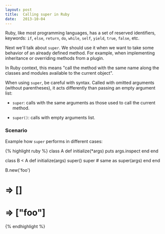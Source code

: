 ```yaml
---
layout: post
title:  Calling super in Ruby
date:   2013-10-04
---
```


Ruby, like most programming languages, has a set of reserved identifiers, keywords: `if`, `else`, `return`, `do`, `while`, `self`, `yield`, `true`, `false`, etc. 

Next we'll talk about `super`. We should use it when we want to take some behavior of an already defined method. For example, when implementing inheritance or overriding methods from a plugin. 

In Ruby context, this means "call the method with the same name along the classes and modules available to the current object".

When using `super`, be careful with syntax. Called with omitted arguments (without parentheses), it acts differently than passing an empty argument list:

* `super`: calls with the same arguments as those used to call the current method.

* `super()`: calls with empty arguments list.

### Scenario
Example how `super` performs in different cases:

{% highlight ruby %}
class A
  def initialize(*args)
    puts args.inspect
  end
end

class B < A
  def initialize(args)
    super()
    super # same as super(args)
  end
end

B.new('foo')
# => []
# => ["foo"]
{% endhighlight %}